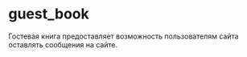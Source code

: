 # guest_book
Гостевая книга предоставляет возможность пользователям сайта оставлять сообщения на сайте.
